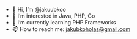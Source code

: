 - 👋 Hi, I’m @jakuubkoo
- 👀 I’m interested in Java, PHP, Go
- 🌱 I’m currently learning PHP Frameworks
- 📫 How to reach me: jakubkoholas@gmail.com

<!---
jakuubkoo/jakuubkoo is a ✨ special ✨ repository because its `README.md` (this file) appears on your GitHub profile.
You can click the Preview link to take a look at your changes.
--->
